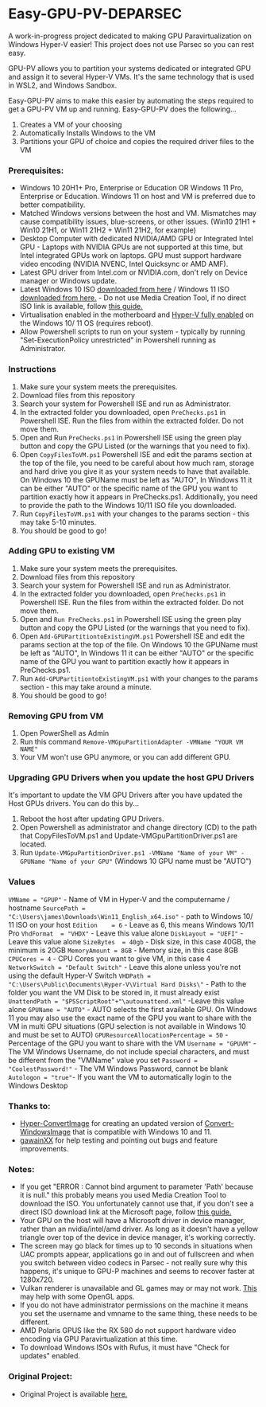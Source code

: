 # Easy-GPU-PV-DEPARSEC
A work-in-progress project dedicated to making GPU Paravirtualization on Windows Hyper-V easier!
This project does not use Parsec so you can rest easy.

GPU-PV allows you to partition your systems dedicated or integrated GPU and assign it to several Hyper-V VMs.  It's the same technology that is used in WSL2, and Windows Sandbox.

Easy-GPU-PV aims to make this easier by automating the steps required to get a GPU-PV VM up and running.
Easy-GPU-PV does the following...
1) Creates a VM of your choosing
2) Automatically Installs Windows to the VM
3) Partitions your GPU of choice and copies the required driver files to the VM

### Prerequisites:
* Windows 10 20H1+ Pro, Enterprise or Education OR Windows 11 Pro, Enterprise or Education.  Windows 11 on host and VM is preferred due to better compatibility.
* Matched Windows versions between the host and VM. Mismatches may cause compatibility issues, blue-screens, or other issues. (Win10 21H1 + Win10 21H1, or Win11 21H2 + Win11 21H2, for example)
* Desktop Computer with dedicated NVIDIA/AMD GPU or Integrated Intel GPU - Laptops with NVIDIA GPUs are not supported at this time, but Intel integrated GPUs work on laptops.  GPU must support hardware video encoding (NVIDIA NVENC, Intel Quicksync or AMD AMF).
* Latest GPU driver from Intel.com or NVIDIA.com, don't rely on Device manager or Windows update.
* Latest Windows 10 ISO [downloaded from here](https://www.microsoft.com/en-gb/software-download/windows10ISO) / Windows 11 ISO [downloaded from here.](https://www.microsoft.com/en-us/software-download/windows11) - Do not use Media Creation Tool, if no direct ISO link is available, follow [this guide.](https://www.nextofwindows.com/downloading-windows-10-iso-images-using-rufus)
* Virtualisation enabled in the motherboard and [Hyper-V fully enabled](https://docs.microsoft.com/en-us/virtualization/hyper-v-on-windows/quick-start/enable-hyper-v) on the Windows 10/ 11 OS (requires reboot).
* Allow Powershell scripts to run on your system - typically by running "Set-ExecutionPolicy unrestricted" in Powershell running as Administrator.

### Instructions
1. Make sure your system meets the prerequisites.
2. Download files from this repository
3. Search your system for Powershell ISE and run as Administrator.
4. In the extracted folder you downloaded, open ```PreChecks.ps1``` in Powershell ISE.  Run the files from within the extracted folder. Do not move them.
5. Open and Run ```PreChecks.ps1``` in Powershell ISE using the green play button and copy the GPU Listed (or the warnings that you need to fix).
6. Open ```CopyFilesToVM.ps1``` Powershell ISE and edit the params section at the top of the file, you need to be careful about how much ram, storage and hard drive you give it as your system needs to have that available.  On Windows 10 the GPUName must be left as "AUTO", In Windows 11 it can be either "AUTO" or the specific name of the GPU you want to partition exactly how it appears in PreChecks.ps1.  Additionally, you need to provide the path to the Windows 10/11 ISO file you downloaded.
7. Run ```CopyFilesToVM.ps1``` with your changes to the params section - this may take 5-10 minutes.
8. You should be good to go!

### Adding GPU to existing VM
1. Make sure your system meets the prerequisites.
2. Download files from this repository
3. Search your system for Powershell ISE and run as Administrator.
4. In the extracted folder you downloaded, open ```PreChecks.ps1``` in Powershell ISE.  Run the files from within the extracted folder. Do not move them.
5. Open and ```Run PreChecks.ps1``` in Powershell ISE using the green play button and copy the GPU Listed (or the warnings that you need to fix).
6. Open ```Add-GPUPartitiontoExistingVM.ps1``` Powershell ISE and edit the params section at the top of the file. On Windows 10 the GPUName must be left as "AUTO", In Windows 11 it can be either "AUTO" or the specific name of the GPU you want to partition exactly how it appears in PreChecks.ps1.
7. Run ```Add-GPUPartitiontoExistingVM.ps1``` with your changes to the params section - this may take around a minute.
8. You should be good to go!

### Removing GPU from VM
1. Open PowerShell as Admin
2. Run this command ```Remove-VMGpuPartitionAdapter -VMName "YOUR VM NAME"```
3. Your VM won't use GPU anymore, or you can add different GPU.

### Upgrading GPU Drivers when you update the host GPU Drivers
It's important to update the VM GPU Drivers after you have updated the Host GPUs drivers. You can do this by...
1. Reboot the host after updating GPU Drivers.
2. Open Powershell as administrator and change directory (CD) to the path that CopyFilesToVM.ps1 and Update-VMGpuPartitionDriver.ps1 are located.
3. Run ```Update-VMGpuPartitionDriver.ps1 -VMName "Name of your VM" -GPUName "Name of your GPU"```    (Windows 10 GPU name must be "AUTO")

### Values
  ```VMName = "GPUP"``` - Name of VM in Hyper-V and the computername / hostname
  ```SourcePath = "C:\Users\james\Downloads\Win11_English_x64.iso"``` - path to Windows 10/ 11 ISO on your host
  ```Edition    = 6``` - Leave as 6, this means Windows 10/11 Pro
  ```VhdFormat  = "VHDX"``` - Leave this value alone
  ```DiskLayout = "UEFI"``` - Leave this value alone
  ```SizeBytes  = 40gb``` - Disk size, in this case 40GB, the minimum is 20GB
  ```MemoryAmount = 8GB``` - Memory size, in this case 8GB
  ```CPUCores = 4``` - CPU Cores you want to give VM, in this case 4
  ```NetworkSwitch = "Default Switch"``` - Leave this alone unless you're not using the default Hyper-V Switch
  ```VHDPath = "C:\Users\Public\Documents\Hyper-V\Virtual Hard Disks\"``` - Path to the folder you want the VM Disk to be stored in, it must already exist
  ```UnattendPath = "$PSScriptRoot"+"\autounattend.xml"``` -Leave this value alone
  ```GPUName = "AUTO"``` - AUTO selects the first available GPU. On Windows 11 you may also use the exact name of the GPU you want to share with the VM in multi GPU situations (GPU selection is not available in Windows 10 and must be set to AUTO)
  ```GPUResourceAllocationPercentage = 50``` - Percentage of the GPU you want to share with the VM
  ```Username = "GPUVM"``` - The VM Windows Username, do not include special characters, and must be different from the "VMName" value you set
  ```Password = "CoolestPassword!"``` - The VM Windows Password, cannot be blank
  ```Autologon = "true"```- If you want the VM to automatically login to the Windows Desktop


### Thanks to:
- [Hyper-ConvertImage](https://github.com/tabs-not-spaces/Hyper-ConvertImage) for creating an updated version of [Convert-WindowsImage](https://github.com/MicrosoftDocs/Virtualization-Documentation/tree/master/hyperv-tools/Convert-WindowsImage) that is compatible with Windows 10 and 11.
- [gawainXX](https://github.com/gawainXX) for help testing and pointing out bugs and feature improvements.


### Notes:
- If you get "ERROR  : Cannot bind argument to parameter 'Path' because it is null." this probably means you used Media Creation Tool to download the ISO.  You unfortunately cannot use that, if you don't see a direct ISO download link at the Microsoft page, follow [this guide.](https://www.nextofwindows.com/downloading-windows-10-iso-images-using-rufus)
- Your GPU on the host will have a Microsoft driver in device manager, rather than an nvidia/intel/amd driver. As long as it doesn't have a yellow triangle over top of the device in device manager, it's working correctly.
- The screen may go black for times up to 10 seconds in situations when UAC prompts appear, applications go in and out of fullscreen and when you switch between video codecs in Parsec - not really sure why this happens, it's unique to GPU-P machines and seems to recover faster at 1280x720.
- Vulkan renderer is unavailable and GL games may or may not work.  [This](https://www.microsoft.com/en-us/p/opencl-and-opengl-compatibility-pack/9nqpsl29bfff?SilentAuth=1&wa=wsignin1.0#activetab=pivot:overviewtab) may help with some OpenGL apps.
- If you do not have administrator permissions on the machine it means you set the username and vmname to the same thing, these needs to be different.
- AMD Polaris GPUS like the RX 580 do not support hardware video encoding via GPU Paravirtualization at this time.
- To download Windows ISOs with Rufus, it must have "Check for updates" enabled.

### Original Project:
- Original Project is available [here.](https://github.com/jamesstringerparsec/Easy-GPU-PV)
